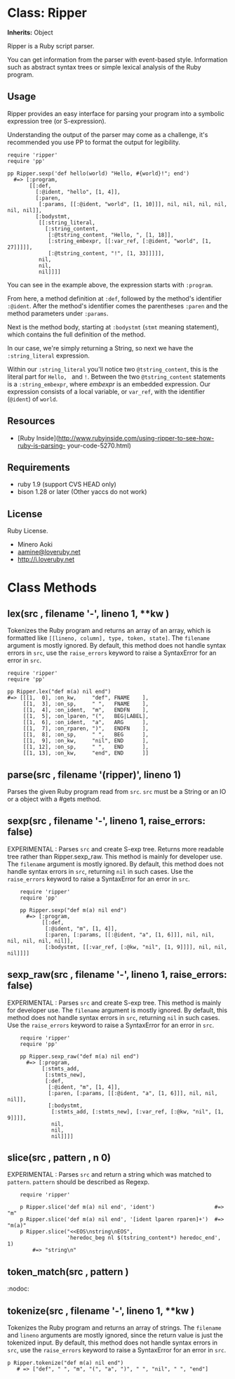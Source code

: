 # Class: Ripper
**Inherits:** Object
    

Ripper is a Ruby script parser.

You can get information from the parser with event-based style. Information
such as abstract syntax trees or simple lexical analysis of the Ruby program.

## Usage

Ripper provides an easy interface for parsing your program into a symbolic
expression tree (or S-expression).

Understanding the output of the parser may come as a challenge, it's
recommended you use PP to format the output for legibility.

    require 'ripper'
    require 'pp'

    pp Ripper.sexp('def hello(world) "Hello, #{world}!"; end')
      #=> [:program,
           [[:def,
             [:@ident, "hello", [1, 4]],
             [:paren,
              [:params, [[:@ident, "world", [1, 10]]], nil, nil, nil, nil, nil, nil]],
             [:bodystmt,
              [[:string_literal,
                [:string_content,
                 [:@tstring_content, "Hello, ", [1, 18]],
                 [:string_embexpr, [[:var_ref, [:@ident, "world", [1, 27]]]]],
                 [:@tstring_content, "!", [1, 33]]]]],
              nil,
              nil,
              nil]]]]

You can see in the example above, the expression starts with `:program`.

From here, a method definition at `:def`, followed by the method's identifier
`:@ident`. After the method's identifier comes the parentheses `:paren` and
the method parameters under `:params`.

Next is the method body, starting at `:bodystmt` (`stmt` meaning statement),
which contains the full definition of the method.

In our case, we're simply returning a String, so next we have the
`:string_literal` expression.

Within our `:string_literal` you'll notice two `@tstring_content`, this is the
literal part for `Hello, ` and `!`. Between the two `@tstring_content`
statements is a `:string_embexpr`, where *embexpr* is an embedded expression.
Our expression consists of a local variable, or `var_ref`, with the identifier
(`@ident`) of `world`.

## Resources

*   [Ruby
    Inside](http://www.rubyinside.com/using-ripper-to-see-how-ruby-is-parsing-
    your-code-5270.html)

## Requirements

*   ruby 1.9 (support CVS HEAD only)
*   bison 1.28 or later (Other yaccs do not work)

## License

Ruby License.

*   Minero Aoki
*   aamine@loveruby.net
*   http://i.loveruby.net


# Class Methods
## lex(src , filename '-', lineno 1, **kw ) [](#method-c-lex)
Tokenizes the Ruby program and returns an array of an array, which is
formatted like `[[lineno, column], type, token, state]`. The `filename`
argument is mostly ignored. By default, this method does not handle syntax
errors in `src`, use the `raise_errors` keyword to raise a SyntaxError for an
error in `src`.

    require 'ripper'
    require 'pp'

    pp Ripper.lex("def m(a) nil end")
    #=> [[[1,  0], :on_kw,     "def", FNAME    ],
         [[1,  3], :on_sp,     " ",   FNAME    ],
         [[1,  4], :on_ident,  "m",   ENDFN    ],
         [[1,  5], :on_lparen, "(",   BEG|LABEL],
         [[1,  6], :on_ident,  "a",   ARG      ],
         [[1,  7], :on_rparen, ")",   ENDFN    ],
         [[1,  8], :on_sp,     " ",   BEG      ],
         [[1,  9], :on_kw,     "nil", END      ],
         [[1, 12], :on_sp,     " ",   END      ],
         [[1, 13], :on_kw,     "end", END      ]]
## parse(src , filename '(ripper)', lineno 1) [](#method-c-parse)
Parses the given Ruby program read from `src`. `src` must be a String or an IO
or a object with a #gets method.
## sexp(src , filename '-', lineno 1, raise_errors: false) [](#method-c-sexp)
EXPERIMENTAL
:   Parses `src` and create S-exp tree. Returns more readable tree rather than
    Ripper.sexp_raw. This method is mainly for developer use. The `filename`
    argument is mostly ignored. By default, this method does not handle syntax
    errors in `src`, returning `nil` in such cases. Use the `raise_errors`
    keyword to raise a SyntaxError for an error in `src`.

        require 'ripper'
        require 'pp'

        pp Ripper.sexp("def m(a) nil end")
          #=> [:program,
               [[:def,
                [:@ident, "m", [1, 4]],
                [:paren, [:params, [[:@ident, "a", [1, 6]]], nil, nil, nil, nil, nil, nil]],
                [:bodystmt, [[:var_ref, [:@kw, "nil", [1, 9]]]], nil, nil, nil]]]]

## sexp_raw(src , filename '-', lineno 1, raise_errors: false) [](#method-c-sexp_raw)
EXPERIMENTAL
:   Parses `src` and create S-exp tree. This method is mainly for developer
    use. The `filename` argument is mostly ignored. By default, this method
    does not handle syntax errors in `src`, returning `nil` in such cases. Use
    the `raise_errors` keyword to raise a SyntaxError for an error in `src`.

        require 'ripper'
        require 'pp'

        pp Ripper.sexp_raw("def m(a) nil end")
          #=> [:program,
               [:stmts_add,
                [:stmts_new],
                [:def,
                 [:@ident, "m", [1, 4]],
                 [:paren, [:params, [[:@ident, "a", [1, 6]]], nil, nil, nil]],
                 [:bodystmt,
                  [:stmts_add, [:stmts_new], [:var_ref, [:@kw, "nil", [1, 9]]]],
                  nil,
                  nil,
                  nil]]]]

## slice(src , pattern , n 0) [](#method-c-slice)
EXPERIMENTAL
:   Parses `src` and return a string which was matched to `pattern`. `pattern`
    should be described as Regexp.

        require 'ripper'

        p Ripper.slice('def m(a) nil end', 'ident')                   #=> "m"
        p Ripper.slice('def m(a) nil end', '[ident lparen rparen]+')  #=> "m(a)"
        p Ripper.slice("<<EOS\nstring\nEOS",
                       'heredoc_beg nl $(tstring_content*) heredoc_end', 1)
            #=> "string\n"

## token_match(src , pattern ) [](#method-c-token_match)
:nodoc:
## tokenize(src , filename '-', lineno 1, **kw ) [](#method-c-tokenize)
Tokenizes the Ruby program and returns an array of strings. The `filename` and
`lineno` arguments are mostly ignored, since the return value is just the
tokenized input. By default, this method does not handle syntax errors in
`src`, use the `raise_errors` keyword to raise a SyntaxError for an error in
`src`.

    p Ripper.tokenize("def m(a) nil end")
       # => ["def", " ", "m", "(", "a", ")", " ", "nil", " ", "end"]

